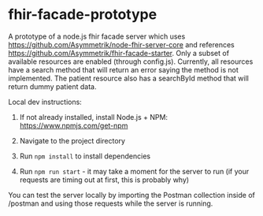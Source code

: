 # fhir-facade-prototype

A prototype of a node.js fhir facade server which uses https://github.com/Asymmetrik/node-fhir-server-core and references https://github.com/Asymmetrik/fhir-facade-starter. Only a subset of available resources are enabled (through config.js). Currently, all resources have a search method that will return an error saying the method is not implemented. The patient resource also has a searchById method that will return dummy patient data.

Local dev instructions:

1. If not already installed, install Node.js + NPM: https://www.npmjs.com/get-npm

2. Navigate to the project directory

2. Run `npm install` to install dependencies

3. Run `npm run start` - it may take a moment for the server to run (if your requests are timing out at first, this is probably why)

You can test the server locally by importing the Postman collection inside of /postman and using those requests while the server is running.


